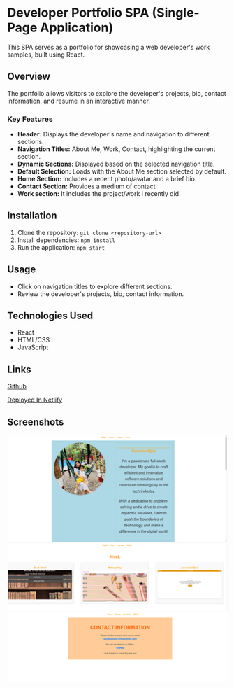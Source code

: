 # Developer Portfolio SPA (Single-Page Application)

This SPA serves as a portfolio for showcasing a web developer's work samples, built using React.

## Overview

The portfolio allows visitors to explore the developer's projects, bio, contact information, and resume in an interactive manner.

### Key Features

- **Header:** Displays the developer's name and navigation to different sections.
- **Navigation Titles:** About Me, Work, Contact,  highlighting the current section.
- **Dynamic Sections:** Displayed based on the selected navigation title.
- **Default Selection:** Loads with the About Me section selected by default.
- **Home Section:** Includes a recent photo/avatar and a brief bio.
- **Contact Section:** Provides a medium of contact
- **Work section:** It includes the project/work i recently did.


## Installation

1. Clone the repository: `git clone <repository-url>`
2. Install dependencies: `npm install`
3. Run the application: `npm start`

## Usage

- Click on navigation titles to explore different sections.
- Review the developer's projects, bio, contact information.

## Technologies Used

- React
- HTML/CSS
- JavaScript

## Links 
[Github](https://github.com/sunainaojha/React-Portfolio)

[Deployed In Netlify](https://main--neon-nougat-e3e9ca.netlify.app/)





## Screenshots
![screenshot1](./src/assets/images/screenshot1.png)
![screenshot2](./src/assets/images/screenshot2.png)
![screenshot3](./src/assets/images/screenshot3.png)
